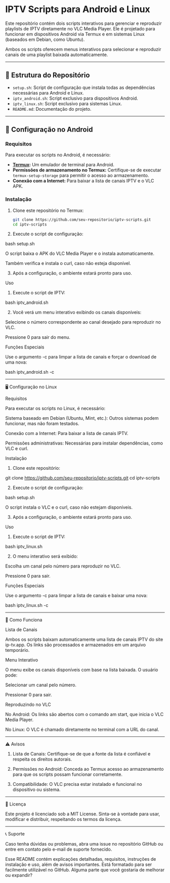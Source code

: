 # IPTV Scripts para Android e Linux

Este repositório contém dois scripts interativos para gerenciar e reproduzir playlists de IPTV diretamente no VLC Media Player. Ele é projetado para funcionar em dispositivos Android via Termux e em sistemas Linux (baseados em Debian, como Ubuntu).

Ambos os scripts oferecem menus interativos para selecionar e reproduzir canais de uma playlist baixada automaticamente. 

---

## 📂 Estrutura do Repositório
- `setup.sh`: Script de configuração que instala todas as dependências necessárias para Android e Linux.
- `iptv_android.sh`: Script exclusivo para dispositivos Android.
- `iptv_linux.sh`: Script exclusivo para sistemas Linux.
- `README.md`: Documentação do projeto.

---

## 📱 **Configuração no Android**

### Requisitos
Para executar os scripts no Android, é necessário:
- **[Termux](https://termux.com/):** Um emulador de terminal para Android.
- **Permissões de armazenamento no Termux:** Certifique-se de executar `termux-setup-storage` para permitir o acesso ao armazenamento.
- **Conexão com a Internet:** Para baixar a lista de canais IPTV e o VLC APK.

### Instalação
1. Clone este repositório no Termux:
   ```bash
   git clone https://github.com/seu-repositorio/iptv-scripts.git
   cd iptv-scripts

2. Execute o script de configuração:

bash setup.sh

O script baixa o APK do VLC Media Player e o instala automaticamente.

Também verifica e instala o curl, caso não esteja disponível.



3. Após a configuração, o ambiente estará pronto para uso.



Uso

1. Execute o script de IPTV:

bash iptv_android.sh


2. Você verá um menu interativo exibindo os canais disponíveis:

Selecione o número correspondente ao canal desejado para reproduzir no VLC.

Pressione 0 para sair do menu.




Funções Especiais

Use o argumento -c para limpar a lista de canais e forçar o download de uma nova:

bash iptv_android.sh -c



---

🖥️ Configuração no Linux

Requisitos

Para executar os scripts no Linux, é necessário:

Sistema baseado em Debian (Ubuntu, Mint, etc.): Outros sistemas podem funcionar, mas não foram testados.

Conexão com a Internet: Para baixar a lista de canais IPTV.

Permissões administrativas: Necessárias para instalar dependências, como VLC e curl.


Instalação

1. Clone este repositório:

git clone https://github.com/seu-repositorio/iptv-scripts.git
cd iptv-scripts


2. Execute o script de configuração:

bash setup.sh

O script instala o VLC e o curl, caso não estejam disponíveis.



3. Após a configuração, o ambiente estará pronto para uso.



Uso

1. Execute o script de IPTV:

bash iptv_linux.sh


2. O menu interativo será exibido:

Escolha um canal pelo número para reproduzir no VLC.

Pressione 0 para sair.




Funções Especiais

Use o argumento -c para limpar a lista de canais e baixar uma nova:

bash iptv_linux.sh -c



---

🔧 Como Funciona

Lista de Canais

Ambos os scripts baixam automaticamente uma lista de canais IPTV do site ip-tv.app. Os links são processados e armazenados em um arquivo temporário.

Menu Interativo

O menu exibe os canais disponíveis com base na lista baixada. O usuário pode:

Selecionar um canal pelo número.

Pressionar 0 para sair.


Reproduzindo no VLC

No Android: Os links são abertos com o comando am start, que inicia o VLC Media Player.

No Linux: O VLC é chamado diretamente no terminal com a URL do canal.



---

⚠️ Avisos

1. Lista de Canais: Certifique-se de que a fonte da lista é confiável e respeita os direitos autorais.


2. Permissões no Android: Conceda ao Termux acesso ao armazenamento para que os scripts possam funcionar corretamente.


3. Compatibilidade: O VLC precisa estar instalado e funcional no dispositivo ou sistema.




---

📄 Licença

Este projeto é licenciado sob a MIT License. Sinta-se à vontade para usar, modificar e distribuir, respeitando os termos da licença.


---

📞 Suporte

Caso tenha dúvidas ou problemas, abra uma issue no repositório GitHub ou entre em contato pelo e-mail de suporte fornecido.

Esse README contém explicações detalhadas, requisitos, instruções de instalação e uso, além de avisos importantes. Está formatado para ser facilmente utilizável no GitHub. Alguma parte que você gostaria de melhorar ou expandir?


